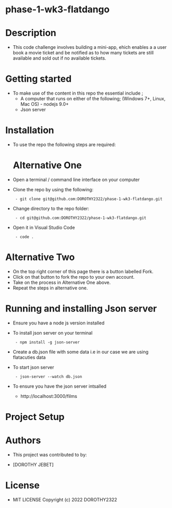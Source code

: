 # phase-1-wk3-flatdango

# Description
  
  - This code challenge involves building a mini-app, ehich enables a a user book a movie ticket and be notified as to how many tickets are still available and sold out if no available tickets.

  # Getting started

  - To make use of the content in this repo the essential include ;
       -  A computer that runs on either of the following; (Windows 7+, Linux, Mac OS)
         - nodejs 9.0+
       -  Json server

   # Installation
- To use the repo the following steps are required:
 
  # Alternative One
 - Open a terminal / command line interface on your computer

 - Clone the repo by using the following:


        - git clone git@github.com:DOROTHY2322/phase-1-wk3-flatdango.git

 - Change directory to the repo folder:


        - cd git@github.com:DOROTHY2322/phase-1-wk3-flatdango.git


 - Open it in Visual Studio Code


        - code .

# Alternative Two

 - On the top right corner of this page there is a button labelled Fork.
 - Click on that button to fork the repo to your own account.
 - Take on the process in Alternative One above.
 - Repeat the steps in alternative one.  


 # Running and installing Json server
 - Ensure you have a node js version installed

 - To install json server on your terminal

        - npm install -g json-server
        
 - Create a db.json file with some data i.e in our case we are using flatacuties data

 - To start json server

        - json-server --watch db.json

 - To ensure you have the json server intsalled

     -  http://localhost:3000/films

 # Project Setup
 # Authors

 - This project was contributed to by:

 - [DOROTHY JEBET]

# License

- MIT LICENSE Copyright (c) 2022 DOROTHY2322
